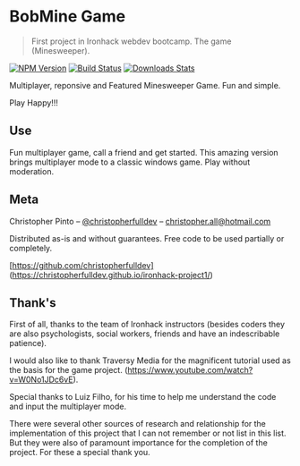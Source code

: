 # BobMine Game
> First project in Ironhack webdev bootcamp. The game (Minesweeper). 

[![NPM Version][npm-image]][npm-url]
[![Build Status][travis-image]][travis-url]
[![Downloads Stats][npm-downloads]][npm-url]

Multiplayer, reponsive and Featured Minesweeper Game. Fun and simple.

Play Happy!!!


## Use

Fun multiplayer game, call a friend and get started. This amazing version brings multiplayer mode to a classic windows game. Play without moderation. 


## Meta

Christopher Pinto – [@christopherfulldev](https://twitter.com/...) – christopher.all@hotmail.com

Distributed as-is and without guarantees. Free code to be used partially or completely.

[https://github.com/christopherfulldev] (https://christopherfulldev.github.io/ironhack-project1/)

## Thank's

First of all, thanks to the team of Ironhack instructors (besides coders they are also psychologists, social workers, friends and have an indescribable patience).


I would also like to thank Traversy Media for the magnificent tutorial used as the basis for the game project. (https://www.youtube.com/watch?v=W0No1JDc6vE).

Special thanks to Luiz Filho, for his time to help me understand the code and input the multiplayer mode.

There were several other sources of research and relationship for the implementation of this project that I can not remember or not list in this list. But they were also of paramount importance for the completion of the project.
For these a special thank you.



[npm-image]: https://img.shields.io/npm/v/datadog-metrics.svg?style=flat-square
[npm-url]: https://npmjs.org/package/datadog-metrics
[npm-downloads]: https://img.shields.io/npm/dm/datadog-metrics.svg?style=flat-square
[travis-image]: https://img.shields.io/travis/dbader/node-datadog-metrics/master.svg?style=flat-square
[travis-url]: https://travis-ci.org/dbader/node-datadog-metrics
[wiki]: https://github.com/seunome/seuprojeto/wiki

